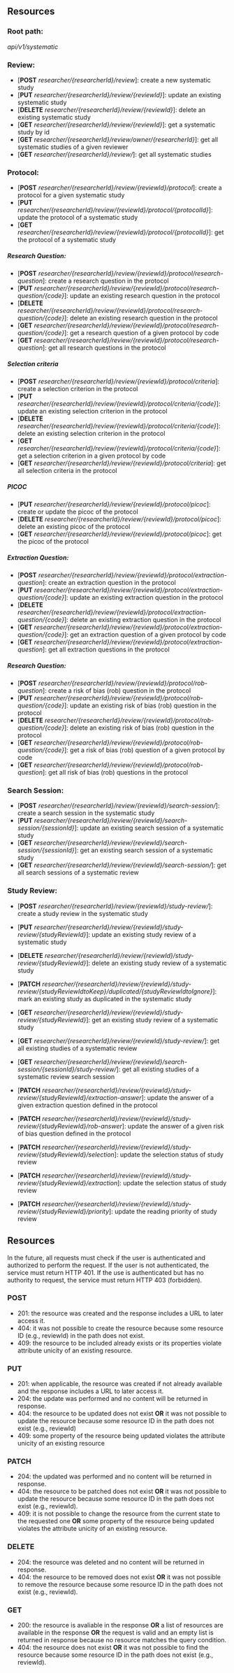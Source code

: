 
## Resources

### Root path:
*api/v1/systematic*

### Review:
- [**POST** *researcher/{researcherId}/review*]: create a new systematic study
- [**PUT** *researcher/{researcherId}/review/{reviewId}*]:  update an existing systematic study
- [**DELETE** *researcher/{researcherId}/review/{reviewId}*]:  delete an existing systematic study
- [**GET** *researcher/{researcherId}/review/{reviewId}*]:  get a systematic study by id
- [**GET** *researcher/{researcherId}/review/owner/{researcherId}*]:  get all systematic studies of a given reviewer
- [**GET** *researcher/{researcherId}/review/*]:  get all systematic studies

### Protocol:
- [**POST**  *researcher/{researcherId}/review/{reviewId}/protocol*]: create a protocol for a given systematic study
- [**PUT**  *researcher/{researcherId}/review/{reviewId}/protocol/{protocolId}*]: update the protocol of a systematic study
- [**GET**  *researcher/{researcherId}/review/{reviewId}/protocol/{protocolId}*]: get the protocol of a systematic study

##### Research Question:
- [**POST**  *researcher/{researcherId}/review/{reviewId}/protocol/research-question*]: create a research question in the protocol
- [**PUT**  *researcher/{researcherId}/review/{reviewId}/protocol/research-question/{code}*]: update an existing research question in the protocol
- [**DELETE**  *researcher/{researcherId}/review/{reviewId}/protocol/research-question/{code}*]: delete an existing research question in the protocol
- [**GET**  *researcher/{researcherId}/review/{reviewId}/protocol/research-question/{code}*]: get a research question of a given protocol by code
- [**GET**  *researcher/{researcherId}/review/{reviewId}/protocol/research-question*]: get all research questions in the protocol

##### Selection criteria
- [**POST**  *researcher/{researcherId}/review/{reviewId}/protocol/criteria*]: create a selection criterion in the protocol
- [**PUT**  *researcher/{researcherId}/review/{reviewId}/protocol/criteria/{code}*]: update an existing selection criterion in the  protocol
- [**DELETE**  *researcher/{researcherId}/review/{reviewId}/protocol/criteria/{code}*]: delete an existing selection criterion in the  protocol
- [**GET**  *researcher/{researcherId}/review/{reviewId}/protocol/criteria/{code}*]: get a selection criterion in a given protocol by code
- [**GET**  *researcher/{researcherId}/review/{reviewId}/protocol/criteria*]: get all selection criteria in the  protocol

##### PICOC
- [**PUT**  *researcher/{researcherId}/review/{reviewId}/protocol/picoc*]: create or update the picoc of the protocol
- [**DELETE**  *researcher/{researcherId}/review/{reviewId}/protocol/picoc*]: delete an existing picoc of the protocol
- [**GET**  *researcher/{researcherId}/review/{reviewId}/protocol/picoc*]: get the picoc of the protocol

##### Extraction Question:
- [**POST**  *researcher/{researcherId}/review/{reviewId}/protocol/extraction-question*]: create an extraction question in the protocol
- [**PUT**  *researcher/{researcherId}/review/{reviewId}/protocol/extraction-question/{code}*]: update an existing extraction question in the protocol
- [**DELETE**  *researcher/{researcherId}/review/{reviewId}/protocol/extraction-question/{code}*]: delete an existing extraction question in the protocol
- [**GET**  *researcher/{researcherId}/review/{reviewId}/protocol/extraction-question/{code}*]: get an extraction question of a given protocol by code
- [**GET**  *researcher/{researcherId}/review/{reviewId}/protocol/extraction-question*]: get all extraction questions in the protocol


##### Research Question:
- [**POST**  *researcher/{researcherId}/review/{reviewId}/protocol/rob-question*]: create a risk of bias (rob) question in the protocol
- [**PUT**  *researcher/{researcherId}/review/{reviewId}/protocol/rob-question/{code}*]: update an existing risk of bias (rob) question in the protocol
- [**DELETE**  *researcher/{researcherId}/review/{reviewId}/protocol/rob-question/{code}*]: delete an existing risk of bias (rob) question in the protocol
- [**GET**  *researcher/{researcherId}/review/{reviewId}/protocol/rob-question/{code}*]: get a risk of bias (rob) question of a given protocol by code
- [**GET**  *researcher/{researcherId}/review/{reviewId}/protocol/rob-question*]: get all risk of bias (rob) questions in the protocol


### Search Session:
- [**POST**  *researcher/{researcherId}/review/{reviewId}/search-session/*]: create a search session in the systematic study
- [**PUT**  *researcher/{researcherId}/review/{reviewId}/search-session/{sessionId}*]: update an existing search session of a systematic study
- [**GET**  *researcher/{researcherId}/review/{reviewId}/search-session/{sessionId}*]: get an existing search session of a systematic study
- [**GET**  *researcher/{researcherId}/review/{reviewId}/search-session/*]: get all search sessions of a systematic review

### Study Review:
- [**POST**  *researcher/{researcherId}/review/{reviewId}/study-review/*]: create a study review in the systematic study
- [**PUT**  *researcher/{researcherId}/review/{reviewId}/study-review/{studyReviewId}*]: update an existing study review of a systematic study
- [**DELETE**  *researcher/{researcherId}/review/{reviewId}/study-review/{studyReviewId}*]: delete an existing study review of a systematic study
- [**PATCH**  *researcher/{researcherId}/review/{reviewId}/study-review/{studyReviewIdtoKeep}/duplicated/{studyReviewIdtoIgnore}*]: mark an existing study as duplicated in the systematic study

- [**GET**  *researcher/{researcherId}/review/{reviewId}/study-review/{studyReviewId}*]: get an existing study review of a systematic study
- [**GET**  *researcher/{researcherId}/review/{reviewId}/study-review/*]: get all existing studies of a systematic review
- [**GET**  *researcher/{researcherId}/review/{reviewId}/search-session/{sessionId}/study-review/*]: get all existing studies of a systematic review search session

- [**PATCH**  *researcher/{researcherId}/review/{reviewId}/study-review/{studyReviewId}/extraction-answer*]: update the answer of a given extraction question defined in the protocol
- [**PATCH**  *researcher/{researcherId}/review/{reviewId}/study-review/{studyReviewId}/rob-answer*]: update the answer of a given risk of bias question defined in the protocol

- [**PATCH**  *researcher/{researcherId}/review/{reviewId}/study-review/{studyReviewId}/selection*]: update the selection status of study review
- [**PATCH**  *researcher/{researcherId}/review/{reviewId}/study-review/{studyReviewId}/extraction*]: update the selection status of study review
- [**PATCH**  *researcher/{researcherId}/review/{reviewId}/study-review/{studyReviewId}/priority*]: update the reading priority of study review

## Resources

In the future, all requests must check if the user is authenticated and authorized to perform the request. 
If the user is not authenticated, the service must return HTTP 401. If the use is authenticated but has no authority to 
request, the service must return HTTP 403 (forbidden).

### POST

- 201: the resource was created and the response includes a URL to later access it.
- 404: it was not possible to create the resource because some resource ID (e.g., reviewId) in the path does not exist.
- 409: the resource to be included already exists or its properties violate attribute unicity of an existing resource.

### PUT

- 201: when applicable, the resource was created if not already available and the response includes a URL to later access it.
- 204: the update was performed and no content will be returned in response.
- 404: the resource to be updated does not exist **OR** it was not possible to update the resource because some resource ID in the path does not exist (e.g., reviewId)
- 409: some property of the resource being updated violates the attribute unicity of an existing resource

### PATCH

- 204: the updated was performed and no content will be returned in response.
- 404: the resource to be patched does not exist **OR** it was not possible to update the resource because some resource ID in the path does not exist (e.g., reviewId).
- 409: it is not possible to change the resource from the current state to the requested one **OR** some property of the resource being updated violates the attribute unicity of an existing resource.

### DELETE

- 204: the resource was deleted and no content will be returned in response.
- 404: the resource to be removed does not exist **OR** it was not possible to remove the resource because some resource ID in the path does not exist (e.g., reviewId).

### GET

- 200: the resource is avaliable in the response **OR** a list of resources are available in the response **OR** the request is valid and an empty list is returned in response because no resource matches the query condition. 
- 404: the resource does not exist **OR** it was not possible to find the resource because some resource ID in the path does not exist (e.g., reviewId).



